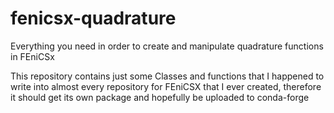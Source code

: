 # fenicsx-quadrature
Everything you need in order to create and manipulate quadrature functions in FEniCSx

This repository contains just some Classes and functions that I happened to write into almost every repository for FEniCSX that I ever created, therefore it should get its own package and hopefully be uploaded to conda-forge
